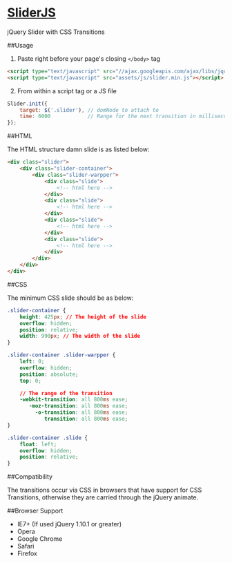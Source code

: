 [SliderJS](http://www.pinceladasdaweb.com.br/blog/uploads/slider/)
=================

jQuery Slider with CSS Transitions

##Usage

1. Paste right before your page's closing `</body>` tag
```html
<script type="text/javascript" src="//ajax.googleapis.com/ajax/libs/jquery/2.0.3/jquery.min.js"></script>
<script type="text/javascript" src="assets/js/slider.min.js"></script>
```

2. From within a script tag or a JS file
```javascript
Slider.init({
	target: $('.slider'), // domNode to attach to
	time: 6000            // Range for the next transition in milliseconds. Default 5000.
});
```

##HTML

The HTML structure damn slide is as listed below:

```html
<div class="slider">
    <div class="slider-container">
        <div class="slider-warpper">
            <div class="slide">
                <!-- html here -->
            </div>
            <div class="slide">
                <!-- html here -->
            </div>
            <div class="slide">
                <!-- html here -->
            </div>
            <div class="slide">
                <!-- html here -->
            </div>
        </div>
    </div>
</div>
```

##CSS

The minimum CSS slide should be as below:

```CSS
.slider-container {
    height: 425px; // The height of the slide
    overflow: hidden;
    position: relative;
    width: 990px; // The width of the slide
}

.slider-container .slider-warpper {
    left: 0;
    overflow: hidden;
    position: absolute;
    top: 0;

    // The range of the transition
    -webkit-transition: all 800ms ease;
       -moz-transition: all 800ms ease;
         -o-transition: all 800ms ease;
            transition: all 800ms ease;
}

.slider-container .slide {
    float: left;
    overflow: hidden;
    position: relative;
}
```

##Compatibility

The transitions occur via CSS in browsers that have support for CSS Transitions, otherwise they are carried through the jQuery animate.

##Browser Support

* IE7+ (If used jQuery 1.10.1 or greater)
* Opera
* Google Chrome
* Safari
* Firefox